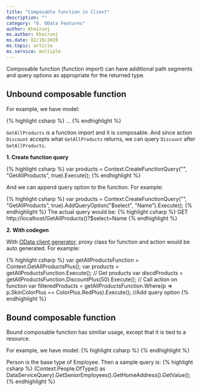 ```yaml
---
title: "Composable function in Client"
description: ""
category: "6. OData Features"
author: Khairunj
ms.author: Khairunj
ms.date: 02/19/2019
ms.topic: article
ms.service: multiple
---
```


Composable function (function import) can have additional path segments and query options as appropriate for the returned type.

## Unbound composable function
For example, we have model:

{% highlight csharp %}
<Function Name="GetAllProducts" IsComposable="true">
  <ReturnType Type="Collection(NS.Product)" Nullable="false" />
</Function>
<Action Name="Discount" IsBound="true" EntitySetPath="products">
  <Parameter Name="products" Type="Collection(NS.Product)" Nullable="false" />
  <Parameter Name="percentage" Type="Edm.Int32" Nullable="false" />
  <ReturnType Type="Collection(NS.Product)" Nullable="false" />
</Action>
...
<FunctionImport Name="GetAllProducts" Function="NS.GetAllProducts" EntitySet="Products" IncludeInServiceDocument="true" />
{% endhighlight %}

`GetAllProducts` is a function import and it is composable. And since action `Discount` accepts what `GetAllProducts` returns, we can query `Discount` after `GetAllProducts`.

<strong>1. Create function query</strong>

{% highlight csharp %}
var products = Context.CreateFunctionQuery<Product>("", "GetAllProducts", true).Execute();
{% endhighlight %}

And we can append query option to the function. For example:

{% highlight csharp %}
var products = Context.CreateFunctionQuery<ProductPlus>("", "GetAllProducts", true).AddQueryOption("$select", "Name").Execute();
{% endhighlight %}
The actual query would be:
{% highlight csharp %}
GET http://localhost/GetAllProducts()?$select=Name
{% endhighlight %}

<strong>2. With codegen</strong>

With [OData client generator](http://blogs.msdn.com/b/odatateam/archive/2014/03/12/how-to-use-odata-client-code-generator-to-generate-client-side-proxy-class.aspx), proxy class for function and action would be auto generated.
For example:

{% highlight csharp %}
var getAllProductsFunction = Context.GetAllProductsPlus();
var products = getAllProductsFunction.Execute();   // Get products 
var discdProducts = getAllProductsFunction.DiscountPlus(50).Execute();   // Call action on function
var filteredProducts = getAllProductsFunction.Where(p => p.SkinColorPlus == ColorPlus.RedPlus).Execute();   //Add query option 
{% endhighlight %}

## Bound composable function

Bound composable function has similiar usage, except that it is tied to a resource.

For example, we have model:
{% highlight csharp %}
<Function Name="GetSeniorEmployees" IsBound="true" EntitySetPath="People" IsComposable="true">
    <Parameter Name="employees" Type="Collection(NS.Employee)" Nullable="false" />
    <ReturnType Type="NS.Employee" />
</Function>
<Function Name="GetHomeAddress" IsBound="true" IsComposable="true">
    <Parameter Name="person" Type="NS.Person" Nullable="false" />
    <ReturnType Type="NS.HomeAddress" Nullable="false" />
</Function>
{% endhighlight %}

Person is the base type of Employee. 
Then a sample query is:
{% highlight csharp %}
(Context.People.OfType<Employee>() as DataServiceQuery<Employee>).GetSeniorEmployees().GetHomeAddress().GetValue();
{% endhighlight %}
